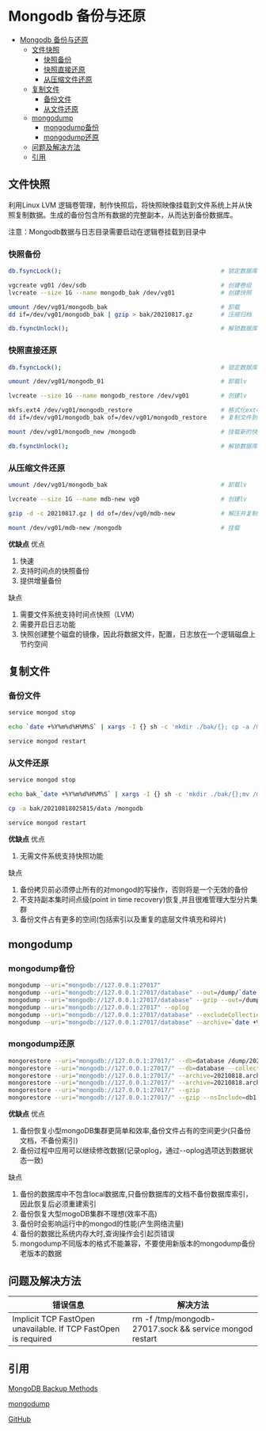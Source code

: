 # Mongodb 备份与还原

- [Mongodb 备份与还原](#mongodb-备份与还原)
  - [文件快照](#文件快照)
    - [快照备份](#快照备份)
    - [快照直接还原](#快照直接还原)
    - [从压缩文件还原](#从压缩文件还原)
  - [复制文件](#复制文件)
    - [备份文件](#备份文件)
    - [从文件还原](#从文件还原)
  - [mongodump](#mongodump)
    - [mongodump备份](#mongodump备份)
    - [mongodump还原](#mongodump还原)
  - [问题及解决方法](#问题及解决方法)
  - [引用](#引用)

## 文件快照

利用Linux LVM 逻辑卷管理，制作快照后，将快照映像挂载到文件系统上并从快照复制数据。生成的备份包含所有数据的完整副本，从而达到备份数据库。

注意：Mongodb数据与日志目录需要启动在逻辑卷挂载到目录中

### 快照备份

```bash
db.fsyncLock();                                             # 锁定数据库

vgcreate vg01 /dev/sdb                                      # 创建卷组
lvcreate --size 1G --name mongodb_bak /dev/vg01             # 创建快照

umount /dev/vg01/mongodb_bak                                # 卸载
dd if=/dev/vg01/mongodb_bak | gzip > bak/20210817.gz        # 压缩归档

db.fsyncUnlock();                                           # 解锁数据库
```

### 快照直接还原

```bash
db.fsyncLock();                                             # 锁定数据库

umount /dev/vg01/mongodb_01                                 # 卸载lv

lvcreate --size 1G --name mongodb_restore /dev/vg01         # 创建lv

mkfs.ext4 /dev/vg01/mongodb_restore                         # 格式化ext4，不然还原后挂载不了           
dd if=/dev/vg01/mongodb_bak of=/dev/vg01/mongodb_restore    # 复制文件到新快照

mount /dev/vg01/mongodb_new /mongodb                        # 挂载新的快照到数据目录

db.fsyncUnlock();                                           # 解锁数据库
```

### 从压缩文件还原

```bash
umount /dev/vg01/mongodb_bak                                # 卸载lv

lvcreate --size 1G --name mdb-new vg0                       # 创建lv

gzip -d -c 20210817.gz | dd of=/dev/vg0/mdb-new             # 解压并复制到新lv

mount /dev/vg01/mdb-new /mongodb                            # 挂载
```

**优缺点**
优点

1. 快速
2. 支持时间点的快照备份
3. 提供增量备份

缺点

1. 需要文件系统支持时间点快照（LVM）
2. 需要开启日志功能
3. 快照创建整个磁盘的镜像，因此将数据文件，配置，日志放在一个逻辑磁盘上节约空间

## 复制文件

### 备份文件

```bash
service mongod stop                                                                           # 停止mongod

echo `date +%Y%m%d%H%M%S` | xargs -I {} sh -c 'mkdir ./bak/{}; cp -a /mongodb/data ./bak/{}'  # 按日期格式归档

service mongod restart                                                                        # 重新启动mongodb             
```

### 从文件还原

```bash
service mongod stop                                                                           # 停止mongod

echo bak_`date +%Y%m%d%H%M%S` | xargs -I {} sh -c 'mkdir ./bak/{};mv /mongodb/data ./bak/{}'  # 备份当前文件

cp -a bak/20210818025815/data /mongodb                                                        # 使用备份数据还原

service mongod restart                                                                        # 重新启动mongodb
```

**优缺点**
优点

1. 无需文件系统支持快照功能

缺点

1. 备份拷贝前必须停止所有的对mongod的写操作，否则将是一个无效的备份
2. 不支持副本集时间点级(point in time recovery)恢复,并且很难管理大型分片集群
3. 备份文件占有更多的空间(包括索引以及重复的底层文件填充和碎片)

## mongodump

### mongodump备份

```bash
mongodump --uri="mongodb://127.0.0.1:27017"                                                                               # 导出整个实例
mongodump --uri="mongodb://127.0.0.1:27017/database" --out=/dump/`date +%Y%m%d`                                           # 导出指定数据库并指定位置
mongodump --uri="mongodb://127.0.0.1:27017/database" --gzip --out=/dump/`date +%Y%m%d`                                    # 导出指定数据库并压缩
mongodump --uri="mongodb://127.0.0.1:27017" --oplog                                                                       # 导出oplog ,需要开启副本集
mongodump --uri="mongodb://127.0.0.1:27017/database" --excludeCollection=users                                            # 排除指定集合
mongodump --uri="mongodb://127.0.0.1:27017/database" --archive=`date +%Y%m%d`.archive                                     # 导出归档文件
```

### mongodump还原

```bash
mongorestore --uri="mongodb://127.0.0.1:27017/" --db=database /dump/20210818/database/                                         # 还原指定数据库
mongorestore --uri="mongodb://127.0.0.1:27017/" --db=database --collection=collection /dump/20210818/database/collection.bson  # 还原指定集合
mongorestore --uri="mongodb://127.0.0.1:27017/" --archive=20210818.archive                                                     # 从归档文件还原
mongorestore --uri="mongodb://127.0.0.1:27017/" --archive=20210818.archive --dryRun --verbose                                  # 尝试还原
mongorestore --uri="mongodb://127.0.0.1:27017/" --gzip                                                                         # 从压缩文件中还原
mongorestore --uri="mongodb://127.0.0.1:27017/" --gzip --nsInclude=db1.user* --nsInclude=test.*                                # 还原指定数据库/集合
```

**优缺点**
优点

1. 备份恢复小型mongoDB集群更简单和效率,备份文件占有的空间更少(只备份文档，不备份索引)
2. 备份过程中应用可以继续修改数据(记录oplog，通过--oplog选项达到数据状态一致)

缺点

1. 备份的数据库中不包含local数据库,只备份数据库的文档不备份数据库索引，因此恢复后必须重建索引
2. 备份恢复大型mogoDB集群不理想(效率不高)
3. 备份时会影响运行中的mongod的性能(产生网络流量)
4. 备份的数据比系统内存大时,查询操作会引起页错误
5. mongodump不同版本的格式不能兼容，不要使用新版本的mongodump备份老版本的数据

## 问题及解决方法

| 错误信息                                                       | 解决方法                                                |
| -------------------------------------------------------------- | ------------------------------------------------------- |
| Implicit TCP FastOpen unavailable. If TCP FastOpen is required | rm -f /tmp/mongodb-27017.sock && service mongod restart |

## 引用

[MongoDB Backup Methods](https://docs.mongodb.com/manual/core/backups/)

[mongodump](https://docs.mongodb.com/database-tools/mongodump/#mongodb-binary-bin.mongodump)

[GitHub](https://github.com/WilsonPan/database/blob/main/NoSql/mongodb/backup_and_restore.md)

